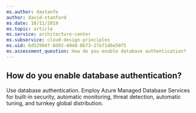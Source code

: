 ```yaml
---
ms.author: dastanfo
author: david-stanford
ms.date: 10/11/2019
ms.topic: article
ms.service: architecture-center
ms.subservice: cloud-design-principles
ms.uid: 6d52994f-8d92-40dd-8b73-27e71d6e50f5
ms.assessment_question: How do you enable database authentication?
---
```

## How do you enable database authentication?


Use database authentication. Employ Azure Managed Database Services for built-in security, automatic monitoring, threat detection, automatic tuning, and turnkey global distribution.